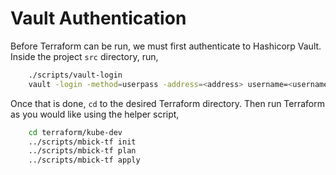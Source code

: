 # Vault Authentication
Before Terraform can be run,
we must first authenticate to Hashicorp Vault.
Inside the project `src` directory, run,

``` sh
	./scripts/vault-login
	vault -login -method=userpass -address=<address> username=<username>
```

Once that is done, `cd` to the desired Terraform directory.
Then run Terraform as you would like using the helper script,

``` sh
	cd terraform/kube-dev
	../scripts/mbick-tf init
	../scripts/mbick-tf plan
	../scripts/mbick-tf apply
```
